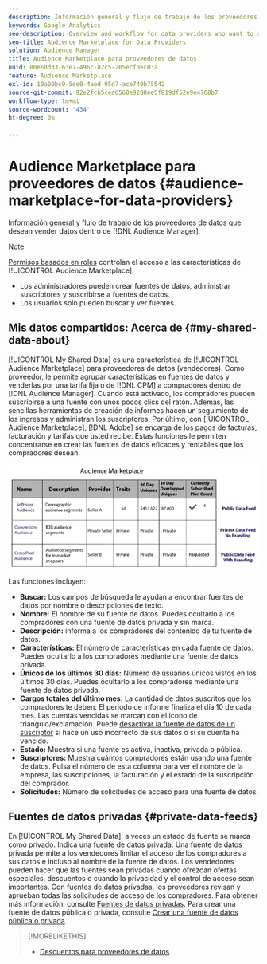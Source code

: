 ```yaml
---
description: Información general y flujo de trabajo de los proveedores de datos que desean vender datos desde Audience Manager.
keywords: Google Analytics
seo-description: Overview and workflow for data providers who want to sell data from within Audience Manager.
seo-title: Audience Marketplace for Data Providers
solution: Audience Manager
title: Audience Marketplace para proveedores de datos
uuid: 80e60d33-63e7-496c-82c5-205ecf0ec03a
feature: Audience Marketplace
exl-id: 10a00bc9-5ee0-4aed-95d7-ace749b75542
source-git-commit: 92e2fcb5cea6560e9288ee5f819df52e9e4768b7
workflow-type: tm+mt
source-wordcount: '434'
ht-degree: 0%

---
```


# Audience Marketplace para proveedores de datos {#audience-marketplace-for-data-providers}

Información general y flujo de trabajo de los proveedores de datos que desean vender datos dentro de [!DNL Audience Manager].

<!-- c_marketplace_provider.xml -->

>[!NOTE]
>
>[Permisos basados en roles](../../../reporting/reports-dashboard.md) controlan el acceso a las características de [!UICONTROL Audience Marketplace].
>
>* Los administradores pueden crear fuentes de datos, administrar suscriptores y suscribirse a fuentes de datos.
>* Los usuarios solo pueden buscar y ver fuentes.

## Mis datos compartidos: Acerca de {#my-shared-data-about}

[!UICONTROL My Shared Data] es una característica de [!UICONTROL Audience Marketplace] para proveedores de datos (vendedores). Como proveedor, le permite agrupar características en fuentes de datos y venderlas por una tarifa fija o de [!DNL CPM] a compradores dentro de [!DNL Audience Manager]. Cuando está activado, los compradores pueden suscribirse a una fuente con unos pocos clics del ratón. Además, las sencillas herramientas de creación de informes hacen un seguimiento de los ingresos y administran los suscriptores. Por último, con [!UICONTROL Audience Marketplace], [!DNL Adobe] se encarga de los pagos de facturas, facturación y tarifas que usted recibe. Estas funciones le permiten concentrarse en crear las fuentes de datos eficaces y rentables que los compradores desean.

![](assets/seller_marketplace.png)

<!-- c_myshared_data.xml -->

Las funciones incluyen:

* **Buscar:** Los campos de búsqueda le ayudan a encontrar fuentes de datos por nombre o descripciones de texto.
* **Nombre:** El nombre de su fuente de datos. Puedes ocultarlo a los compradores con una fuente de datos privada y sin marca.
* **Descripción:** informa a los compradores del contenido de tu fuente de datos.
* **Características:** El número de características en cada fuente de datos. Puedes ocultarlo a los compradores mediante una fuente de datos privada.
* **Únicos de los últimos 30 días:** Número de usuarios únicos vistos en los últimos 30 días. Puedes ocultarlo a los compradores mediante una fuente de datos privada.
* **Cargos totales del último mes:** La cantidad de datos suscritos que los compradores te deben. El periodo de informe finaliza el día 10 de cada mes. Las cuentas vencidas se marcan con el icono de triángulo/exclamación. Puede [desactivar la fuente de datos de un suscriptor](../../../features/audience-marketplace/marketplace-data-providers/marketplace-create-manage-feeds.md#deactivate-data-feed) si hace un uso incorrecto de sus datos o si su cuenta ha vencido.
* **Estado:** Muestra si una fuente es activa, inactiva, privada o pública.
* **Suscriptores:** Muestra cuántos compradores están usando una fuente de datos. Pulsa el número de esta columna para ver el nombre de la empresa, las suscripciones, la facturación y el estado de la suscripción del comprador.
* **Solicitudes:** Número de solicitudes de acceso para una fuente de datos.

## Fuentes de datos privadas {#private-data-feeds}

En [!UICONTROL My Shared Data], a veces un estado de fuente se marca como privado. Indica una fuente de datos privada. Una fuente de datos privada permite a los vendedores limitar el acceso de los compradores a sus datos e incluso al nombre de la fuente de datos. Los vendedores pueden hacer que las fuentes sean privadas cuando ofrezcan ofertas especiales, descuentos o cuando la privacidad y el control de acceso sean importantes. Con fuentes de datos privadas, los proveedores revisan y aprueban todas las solicitudes de acceso de los compradores. Para obtener más información, consulte [Fuentes de datos privadas](../../../features/audience-marketplace/marketplace-private-feeds.md). Para crear una fuente de datos pública o privada, consulte [Crear una fuente de datos pública o privada](../../../features/audience-marketplace/marketplace-data-providers/marketplace-create-manage-feeds.md#create-public-private-data-feed).

>[!MORELIKETHIS]
>
>* [Descuentos para proveedores de datos](../../../features/audience-marketplace/marketplace-data-providers/marketplace-create-manage-feeds.md#discounts)
